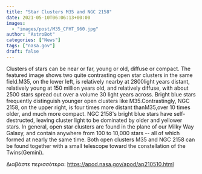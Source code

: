 ```yaml
---
title: "Star Clusters M35 and NGC 2158"
date: 2021-05-10T06:06:13+00:00
images:
  - "images/post/M35_CFHT_960.jpg"
author: "AstroBot"
categories: ["News"]
tags: ["nasa.gov"]
draft: false
---
```


Clusters of stars can be near or far, young or old, diffuse or compact.  The featured image shows two quite contrasting open star clusters in the same field.M35, on the lower left, is relatively nearby at 2800light years distant, relatively young at 150 million years old, and relatively diffuse, with about 2500 stars spread out over a volume 30 light years across.  Bright blue stars frequently distinguish younger open clusters like M35.Contrastingly, NGC 2158, on the upper right, is four times more distant thanM35,over 10 times older, and much more compact.  NGC 2158's bright blue stars have self-destructed, leaving cluster light to be dominated by older and yellower stars.  In general, open star clusters are found in the plane of our Milky Way Galaxy, and contain anywhere from 100 to 10,000 stars -- all of which formed at nearly the same time.  Both open clusters M35 and NGC 2158 can be found together with a small telescope toward the constellation of the Twins(Gemini).

Διαβάστε περισσότερα: https://apod.nasa.gov/apod/ap210510.html
